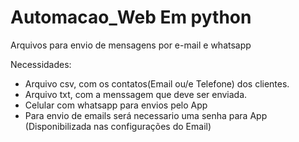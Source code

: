 # Automacao_Web Em python

Arquivos para envio de mensagens por e-mail e whatsapp

Necessidades:
- Arquivo csv, com os contatos(Email ou/e Telefone) dos clientes.
- Arquivo txt, com a menssagem que deve ser enviada.
- Celular com whatsapp para envios pelo App
- Para envio de emails será necessario uma senha para App (Disponibilizada nas configurações do Email)
